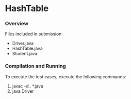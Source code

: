 # HashTable

### Overview

Files included in submission:

- Driver.java
- HashTable.java
- Student.java

### Compilation and Running

To execute the test cases, execute the following commands:

1. javac -d . *.java
2. java Driver
